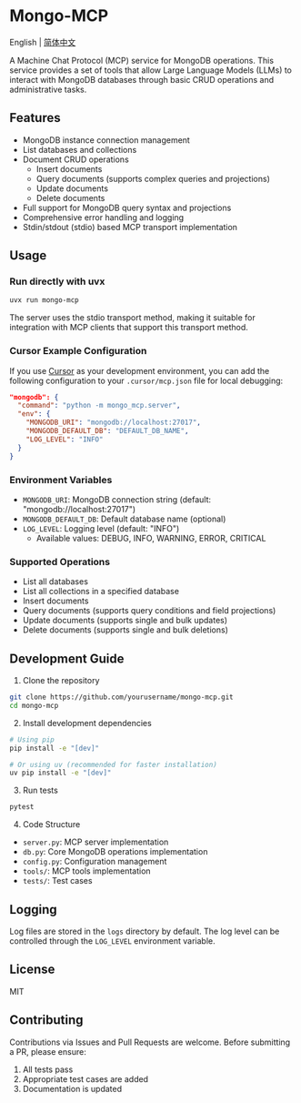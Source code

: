 # Mongo-MCP

English | [简体中文](README_CN.md)

A Machine Chat Protocol (MCP) service for MongoDB operations. This service provides a set of tools that allow Large Language Models (LLMs) to interact with MongoDB databases through basic CRUD operations and administrative tasks.

## Features

- MongoDB instance connection management
- List databases and collections
- Document CRUD operations
  - Insert documents
  - Query documents (supports complex queries and projections)
  - Update documents
  - Delete documents
- Full support for MongoDB query syntax and projections
- Comprehensive error handling and logging
- Stdin/stdout (stdio) based MCP transport implementation

## Usage

### Run directly with uvx

```bash
uvx run mongo-mcp
```
The server uses the stdio transport method, making it suitable for integration with MCP clients that support this transport method.

### Cursor Example Configuration

If you use [Cursor](https://www.cursor.so/) as your development environment, you can add the following configuration to your `.cursor/mcp.json` file for local debugging:

```json
"mongodb": {
  "command": "python -m mongo_mcp.server",
  "env": {
    "MONGODB_URI": "mongodb://localhost:27017",
    "MONGODB_DEFAULT_DB": "DEFAULT_DB_NAME",
    "LOG_LEVEL": "INFO"
  }
}
```

### Environment Variables

- `MONGODB_URI`: MongoDB connection string (default: "mongodb://localhost:27017")
- `MONGODB_DEFAULT_DB`: Default database name (optional)
- `LOG_LEVEL`: Logging level (default: "INFO")
  - Available values: DEBUG, INFO, WARNING, ERROR, CRITICAL

### Supported Operations

- List all databases
- List all collections in a specified database
- Insert documents
- Query documents (supports query conditions and field projections)
- Update documents (supports single and bulk updates)
- Delete documents (supports single and bulk deletions)

## Development Guide

1. Clone the repository
```bash
git clone https://github.com/yourusername/mongo-mcp.git
cd mongo-mcp
```

2. Install development dependencies
```bash
# Using pip
pip install -e "[dev]"

# Or using uv (recommended for faster installation)
uv pip install -e "[dev]"
```

3. Run tests
```bash
pytest
```

4. Code Structure
- `server.py`: MCP server implementation
- `db.py`: Core MongoDB operations implementation
- `config.py`: Configuration management
- `tools/`: MCP tools implementation
- `tests/`: Test cases

## Logging

Log files are stored in the `logs` directory by default. The log level can be controlled through the `LOG_LEVEL` environment variable.

## License

MIT

## Contributing

Contributions via Issues and Pull Requests are welcome. Before submitting a PR, please ensure:

1. All tests pass
2. Appropriate test cases are added
3. Documentation is updated 